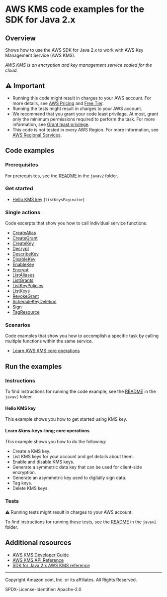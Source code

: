 # AWS KMS code examples for the SDK for Java 2.x

## Overview

Shows how to use the AWS SDK for Java 2.x to work with AWS Key Management Service (AWS KMS).

<!--custom.overview.start-->
<!--custom.overview.end-->

_AWS KMS is an encryption and key management service scaled for the cloud._

## ⚠ Important

* Running this code might result in charges to your AWS account. For more details, see [AWS Pricing](https://aws.amazon.com/pricing/) and [Free Tier](https://aws.amazon.com/free/).
* Running the tests might result in charges to your AWS account.
* We recommend that you grant your code least privilege. At most, grant only the minimum permissions required to perform the task. For more information, see [Grant least privilege](https://docs.aws.amazon.com/IAM/latest/UserGuide/best-practices.html#grant-least-privilege).
* This code is not tested in every AWS Region. For more information, see [AWS Regional Services](https://aws.amazon.com/about-aws/global-infrastructure/regional-product-services).

<!--custom.important.start-->
<!--custom.important.end-->

## Code examples

### Prerequisites

For prerequisites, see the [README](../../README.md#Prerequisites) in the `javav2` folder.


<!--custom.prerequisites.start-->
<!--custom.prerequisites.end-->

### Get started

- [Hello KMS key](src/main/java/com/example/kms/HelloKMS.java#L6) (`listKeysPaginator`)


### Single actions

Code excerpts that show you how to call individual service functions.

- [CreateAlias](src/main/java/com/example/kms/scenario/KMSScenario.java#L638)
- [CreateGrant](src/main/java/com/example/kms/scenario/KMSScenario.java#L594)
- [CreateKey](src/main/java/com/example/kms/scenario/KMSScenario.java#L682)
- [Decrypt](src/main/java/com/example/kms/scenario/KMSScenario.java#L531)
- [DescribeKey](src/main/java/com/example/kms/scenario/KMSScenario.java#L507)
- [DisableKey](src/main/java/com/example/kms/scenario/KMSScenario.java#L324)
- [EnableKey](src/main/java/com/example/kms/scenario/KMSScenario.java#L703)
- [Encrypt](None)
- [ListAliases](src/main/java/com/example/kms/scenario/KMSScenario.java#L304)
- [ListGrants](src/main/java/com/example/kms/scenario/KMSScenario.java#L568)
- [ListKeyPolicies](src/main/java/com/example/kms/scenario/KMSScenario.java#L401)
- [ListKeys](src/main/java/com/example/kms/HelloKMS.java#L6)
- [RevokeGrant](src/main/java/com/example/kms/scenario/KMSScenario.java#L550)
- [ScheduleKeyDeletion](src/main/java/com/example/kms/scenario/KMSScenario.java#L473)
- [Sign](src/main/java/com/example/kms/scenario/KMSScenario.java#L340)
- [TagResource](src/main/java/com/example/kms/scenario/KMSScenario.java#L378)

### Scenarios

Code examples that show you how to accomplish a specific task by calling multiple
functions within the same service.

- [Learn AWS KMS core operations](src/main/java/com/example/kms/scenario/KMSScenario.java)


<!--custom.examples.start-->
<!--custom.examples.end-->

## Run the examples

### Instructions


<!--custom.instructions.start-->
To find instructions for running the code example, see the [README](../../README.md#build-and-run-the-service-examples) in the `javav2` folder.
<!--custom.instructions.end-->

#### Hello KMS key

This example shows you how to get started using KMS key.



#### Learn &kms-keys-long; core operations

This example shows you how to do the following:

- Create a KMS key.
- List KMS keys for your account and get details about them.
- Enable and disable KMS keys.
- Generate a symmetric data key that can be used for client-side encryption.
- Generate an asymmetric key used to digitally sign data.
- Tag keys.
- Delete KMS keys.

<!--custom.scenario_prereqs.kms_Scenario_KeyManagement.start-->
<!--custom.scenario_prereqs.kms_Scenario_KeyManagement.end-->


<!--custom.scenarios.kms_Scenario_KeyManagement.start-->
<!--custom.scenarios.kms_Scenario_KeyManagement.end-->

### Tests

⚠ Running tests might result in charges to your AWS account.


To find instructions for running these tests, see the [README](../../README.md#Tests)
in the `javav2` folder.



<!--custom.tests.start-->
<!--custom.tests.end-->

## Additional resources

- [AWS KMS Developer Guide](https://docs.aws.amazon.com/kms/latest/developerguide/overview.html)
- [AWS KMS API Reference](https://docs.aws.amazon.com/kms/latest/APIReference/Welcome.html)
- [SDK for Java 2.x AWS KMS reference](https://sdk.amazonaws.com/java/api/latest/software/amazon/awssdk/services/kms/package-summary.html)

<!--custom.resources.start-->
<!--custom.resources.end-->

---

Copyright Amazon.com, Inc. or its affiliates. All Rights Reserved.

SPDX-License-Identifier: Apache-2.0